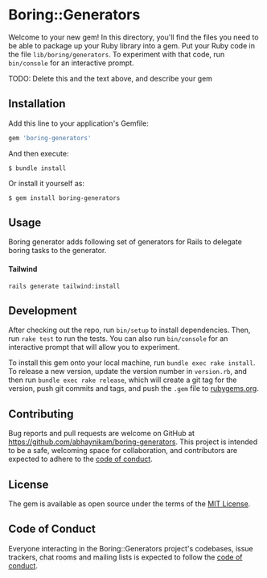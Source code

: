 # Boring::Generators

Welcome to your new gem! In this directory, you'll find the files you need to be able to package up your Ruby library into a gem. Put your Ruby code in the file `lib/boring/generators`. To experiment with that code, run `bin/console` for an interactive prompt.

TODO: Delete this and the text above, and describe your gem

## Installation

Add this line to your application's Gemfile:

```ruby
gem 'boring-generators'
```

And then execute:

    $ bundle install

Or install it yourself as:

    $ gem install boring-generators

## Usage

Boring generator adds following set of generators for Rails to delegate boring tasks to the generator.

#### Tailwind
```
rails generate tailwind:install
```

## Development

After checking out the repo, run `bin/setup` to install dependencies. Then, run `rake test` to run the tests. You can also run `bin/console` for an interactive prompt that will allow you to experiment.

To install this gem onto your local machine, run `bundle exec rake install`. To release a new version, update the version number in `version.rb`, and then run `bundle exec rake release`, which will create a git tag for the version, push git commits and tags, and push the `.gem` file to [rubygems.org](https://rubygems.org).

## Contributing

Bug reports and pull requests are welcome on GitHub at https://github.com/abhaynikam/boring-generators. This project is intended to be a safe, welcoming space for collaboration, and contributors are expected to adhere to the [code of conduct](https://github.com/abhaynikam/boring-generators/blob/master/CODE_OF_CONDUCT.md).


## License

The gem is available as open source under the terms of the [MIT License](https://opensource.org/licenses/MIT).

## Code of Conduct

Everyone interacting in the Boring::Generators project's codebases, issue trackers, chat rooms and mailing lists is expected to follow the [code of conduct](https://github.com/abhaynikam/boring-generators/blob/master/CODE_OF_CONDUCT.md).
